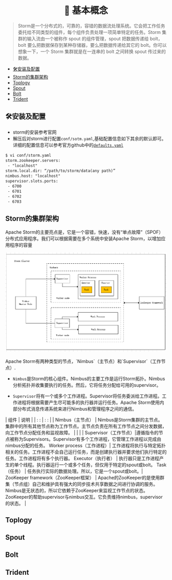 # <center> :tokyo_tower: 基本概念</center>

> Storm是一个分布式的，可靠的，容错的数据流处理系统。它会把工作任务委托给不同类型的组件，每个组件负责处理一项简单特定的任务。Storm 集群的输入流由一个被称作 spout 的组件管理，spout 把数据传递给 bolt， bolt 要么把数据保存到某种存储器，要么把数据传递给其它的 bolt。你可以想象一下，一个 Storm 集群就是在一连串的 bolt 之间转换 spout 传过来的数据。

<!-- MarkdownTOC -->

- [:hammer_and_wrench:安装及配置](#hammer_and_wrench%E5%AE%89%E8%A3%85%E5%8F%8A%E9%85%8D%E7%BD%AE)
- [Storm的集群架构](#storm%E7%9A%84%E9%9B%86%E7%BE%A4%E6%9E%B6%E6%9E%84)
- [Toplogy](#toplogy)
- [Spout](#spout)
- [Bolt](#bolt)
- [Trident](#trident)

<!-- /MarkdownTOC -->

## :hammer_and_wrench:安装及配置
- storm的安装参考官网
- 解压后对storm进行配置`conf/sotm.yaml`,基础配置信息如下其余的默认即可。详细的配置信息可以参考官方github中的[`defaults.yaml`](https://github.com/apache/storm/blob/master/conf/defaults.yaml)
```vim
$ vi conf/storm.yaml
storm.zookeeper.servers:
 - "localhost"
storm.local.dir: “/path/to/storm/data(any path)”
nimbus.host: "localhost"
supervisor.slots.ports:
 - 6700
 - 6701
 - 6702
 - 6703
```

## Storm的集群架构
Apache Storm的主要亮点是，它是一个容错，快速，没有“单点故障”（SPOF）分布式应用程序。我们可以根据需要在多个系统中安装Apache Storm，以增加应用程序的容量
<div align="center"> <img src="../pics//zookeeper_framework.png" width="800"/> </div><br>
Apache Storm有两种类型的节点，`Nimbus`（主节点）和`Supervisor`（工作节点）.

- `Nimbus`是Storm的核心组件。Nimbus的主要工作是运行Storm拓扑。Nimbus分析拓扑并收集要执行的任务。然后，它将任务分配给可用的supervisor。

- `Supervisor`将有一个或多个工作进程。Supervisor将任务委派给工作进程。工作进程将根据需要产生尽可能多的执行器并运行任务。Apache Storm使用内部分布式消息传递系统来进行Nimbus和管理程序之间的通信。

| 组件             | 说明                                                                                                                              |
| : :              | :     :                                                                                                                           |
| Nimbus（主节点） | Nimbus是Storm集群的主节点。集群中的所有其他节点称为工作节点。主节点负责在所有工作节点之间分发数据，向工作节点分配任务和监视故障。 |
|                  |                                                                                                                                   |
Supervisor（工作节点）|遵循指令的节点被称为Supervisors。Supervisor有多个工作进程，它管理工作进程以完成由nimbus分配的任务。
Worker process（工作进程）|    工作进程将执行与特定拓扑相关的任务。工作进程不会自己运行任务，而是创建执行器并要求他们执行特定的任务。工作进程将有多个执行器。
Executor（执行者） |  执行器只是工作进程产生的单个线程。执行器运行一个或多个任务，但仅用于特定的spout或bolt。
Task（任务） |   任务执行实际的数据处理。所以，它是一个spout或bolt。|
ZooKeeper framework（ZooKeeper框架） |
Apache的ZooKeeper的是使用群集（节点组）自己和维护具有强大的同步技术共享数据之间进行协调的服务。Nimbus是无状态的，所以它依赖于ZooKeeper来监视工作节点的状态。
ZooKeeper的帮助supervisor与nimbus交互。它负责维持nimbus，supervisor的状态。    |


## Toplogy

## Spout

## Bolt

## Trident